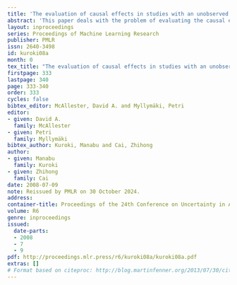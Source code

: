 ```yaml
---
title: 'The evaluation of causal effects in studies with an unobserved exposure/outcome variable: bounds and identification'
abstract: 'This paper deals with the problem of evaluating the causal effect using observational data in the presence of an unobserved exposure/outcome variable, when cause-effect relationships between variables can be described as a directed acyclic graph and the corresponding recursive factorization of a joint distribution. First, we propose identifiability criteria for causal effects when an unobserved exposure/outcome variable is considered to contain more than two categories. Next, when unmeasured variables exist between an unobserved outcome variable and its proxy variables, we provide the tightest bounds based on the potential outcome approach. The results of this paper are helpful to evaluate causal effects in the case where it is difficult or expensive to observe an exposure/outcome variable in many practical fields.'
layout: inproceedings
series: Proceedings of Machine Learning Research
publisher: PMLR
issn: 2640-3498
id: kuroki08a
month: 0
tex_title: "The evaluation of causal effects in studies with an unobserved exposure/outcome variable: bounds and identification"
firstpage: 333
lastpage: 340
page: 333-340
order: 333
cycles: false
bibtex_editor: McAllester, David A. and Myllymäki, Petri
editor:
- given: David A.
  family: McAllester
- given: Petri
  family: Myllymäki
bibtex_author: Kuroki, Manabu and Cai, Zhihong
author:
- given: Manabu
  family: Kuroki
- given: Zhihong
  family: Cai 
date: 2008-07-09
note: Reissued by PMLR on 30 October 2024.
address:
container-title: Proceedings of the 24th Conference on Uncertainty in Artificial Intelligence
volume: R6
genre: inproceedings
issued:
  date-parts:
  - 2008
  - 7
  - 9
pdf: http://proceedings.mlr.press/r6/kuroki08a/kuroki08a.pdf
extras: []
# Format based on citeproc: http://blog.martinfenner.org/2013/07/30/citeproc-yaml-for-bibliographies/
---
```

